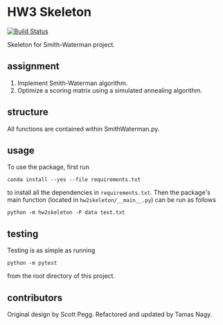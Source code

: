 # HW3 Skeleton

[![Build
Status](https://travis-ci.org/zoesteier/hw3.svg?branch=master)](https://travis-ci.org/zoesteier/hw3)

Skeleton for Smith-Waterman project.

## assignment
1. Implement Smith-Waterman algorithm.
2. Optimize a scoring matrix using a simulated annealing algorithm.


## structure

All functions are contained within SmithWaterman.py.


## usage

To use the package, first run

```
conda install --yes --file requirements.txt
```

to install all the dependencies in `requirements.txt`. Then the package's
main function (located in `hw2skeleton/__main__.py`) can be run as
follows

```
python -m hw2skeleton -P data test.txt
```

## testing

Testing is as simple as running

```
python -m pytest
```

from the root directory of this project.


## contributors

Original design by Scott Pegg. Refactored and updated by Tamas Nagy.

